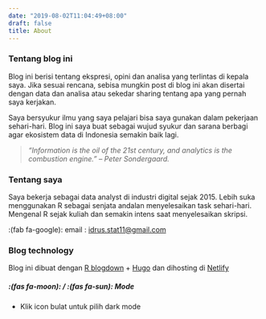 ```yaml
---
date: "2019-08-02T11:04:49+08:00"
draft: false
title: About
---
```


### Tentang blog ini
Blog ini berisi tentang ekspresi, opini dan analisa yang terlintas di kepala saya. Jika sesuai rencana, sebisa mungkin post di blog ini akan disertai dengan data dan analisa atau sekedar sharing tentang apa yang pernah saya kerjakan.

Saya bersyukur ilmu yang saya pelajari bisa saya gunakan dalam pekerjaan sehari-hari. Blog ini saya buat  sebagai wujud syukur dan sarana berbagi agar ekosistem data di Indonesia semakin baik lagi.


>  _“Information is the oil of the 21st century, and analytics is the combustion engine.” – Peter Sondergaard._


### Tentang saya
Saya bekerja sebagai data analyst di industri digital sejak 2015. Lebih suka menggunakan R sebagai senjata andalan menyelesaikan task sehari-hari. Mengenal R sejak kuliah dan semakin intens saat menyelesaikan skripsi.


:(fab fa-google): email : idrus.stat11@gmail.com



### Blog technology
Blog ini dibuat dengan [R blogdown](https://bookdown.org/yihui/blogdown/) + [Hugo](https://gohugo.io/) dan dihosting di [Netlify](https://www.netlify.com)


##### :(fas fa-moon): / :(fas fa-sun): Mode
* Klik icon bulat untuk pilih dark mode

